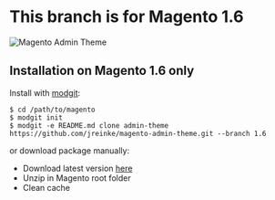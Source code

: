 # This branch is for Magento 1.6

![Magento Admin Theme](http://i.imgur.com/ELDeA.png)

## Installation on Magento 1.6 only

Install with [modgit](https://github.com/jreinke/modgit):

    $ cd /path/to/magento
    $ modgit init
    $ modgit -e README.md clone admin-theme https://github.com/jreinke/magento-admin-theme.git --branch 1.6

or download package manually:

* Download latest version [here](https://github.com/jreinke/magento-admin-theme/downloads)
* Unzip in Magento root folder
* Clean cache
